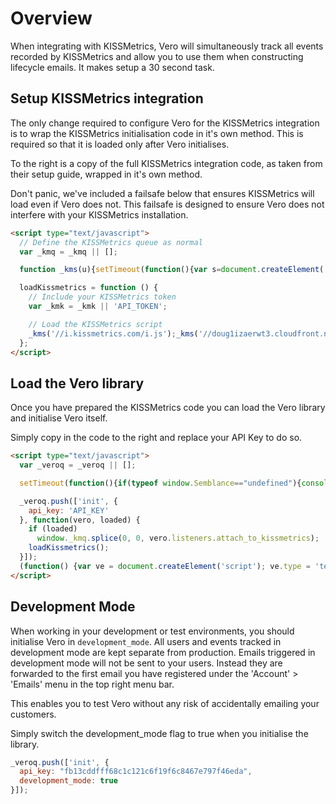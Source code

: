 # Overview

When integrating with KISSMetrics, Vero will simultaneously track all events recorded by KISSMetrics and allow you to use them when constructing lifecycle emails. It makes setup a 30 second task.

## Setup KISSMetrics integration

The only change required to configure Vero for the KISSMetrics integration is to wrap the KISSMetrics initialisation code in it's own method. This is required so that it is loaded only after Vero initialises.

To the right is a copy of the full KISSMetrics integration code, as taken from their setup guide, wrapped in it's own method.

Don't panic, we've included a failsafe below that ensures KISSMetrics will load even if Vero does not. This failsafe is designed to ensure Vero does not interfere with your KISSMetrics installation.

```html
<script type="text/javascript">
  // Define the KISSMetrics queue as normal
  var _kmq = _kmq || [];

  function _kms(u){setTimeout(function(){var s=document.createElement('script');var f=document.getElementsByTagName('script')[0];s.type='text/javascript';s.async=true;s.src=u;f.parentNode.insertBefore(s,f);},1);}

  loadKissmetrics = function () {
    // Include your KISSMetrics token
    var _kmk = _kmk || 'API_TOKEN';

    // Load the KISSMetrics script
    _kms('//i.kissmetrics.com/i.js');_kms('//doug1izaerwt3.cloudfront.net/' + _kmk + '.1.js');
  };
</script>
```

## Load the Vero library

Once you have prepared the KISSMetrics code you can load the Vero library and initialise Vero itself.

Simply copy in the code to the right and replace your API Key to do so.

```html
<script type="text/javascript">
  var _veroq = _veroq || [];

  setTimeout(function(){if(typeof window.Semblance=="undefined"){console.log("Vero did not load in time.");for(var i=0;i<_veroq.length;i++){a=_veroq[i];if(a.length==3&&typeof a[2]=="function")a[2](null,false);}}},3000);

  _veroq.push(['init', {
    api_key: 'API_KEY'
  }, function(vero, loaded) {
    if (loaded)
      window._kmq.splice(0, 0, vero.listeners.attach_to_kissmetrics);
    loadKissmetrics();
  }]);
  (function() {var ve = document.createElement('script'); ve.type = 'text/javascript'; ve.async = true; ve.src = '//www.getvero.com/assets/m.js'; var s = document.getElementsByTagName('script')[0]; s.parentNode.insertBefore(ve, s);})();
</script>
```

## Development Mode

When working in your development or test environments, you should initialise Vero in `development_mode`. All users and events tracked in development mode are kept separate from production. Emails triggered in development mode will not be sent to your users. Instead they are forwarded to the first email you have registered under the 'Account' > 'Emails' menu in the top right menu bar.

This enables you to test Vero without any risk of accidentally emailing your customers.

Simply switch the development_mode flag to true when you initialise the library.

```js
_veroq.push(['init', {
  api_key: "fb13cddfff68c1c121c6f19f6c8467e797f46eda",
  development_mode: true
}]);
```